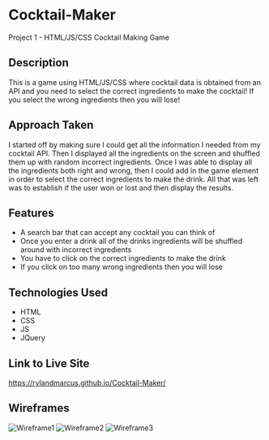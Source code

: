 # Cocktail-Maker
Project 1 - HTML/JS/CSS Cocktail Making Game

## Description
This is a game using HTML/JS/CSS where cocktail data is obtained from an API and you need to select the correct ingredients to make the cocktail! If you select the wrong ingredients then you will lose!

## Approach Taken
I started off by making sure I could get all the information I needed from my cocktail API. Then I displayed all the ingredients on the screen and shuffled them up with random incorrect ingredients. Once I was able to display all the ingredients both right and wrong, then I could add in the game element in order to select the correct ingredients to make the drink. All that was left was to establish if the user won or lost and then display the results.

## Features
* A search bar that can accept any cocktail you can think of
* Once you enter a drink all of the drinks ingredients will be shuffled around with incorrect ingredients
* You have to click on the correct ingredients to make the drink
* If you click on too many wrong ingredients then you will lose

## Technologies Used
* HTML
* CSS
* JS
* JQuery

## Link to Live Site
https://rylandmarcus.github.io/Cocktail-Maker/

## Wireframes

![Wireframe1](https://i.imgur.com/ZiZtyPL.png)
![Wireframe2](https://i.imgur.com/xkg5xiN.png)
![Wireframe3](https://i.imgur.com/HpnHVJL.png)